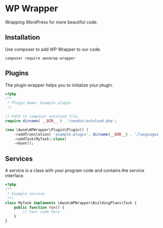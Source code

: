 # WP Wrapper

Wrapping WordPress for more beautiful code.

## Installation

Use composer to add WP Wrapper to our code.
```shell script
composer require awsm/wp-wrapper
```

## Plugins

The plugin wrapper helps you to initialize your plugin.

```php
<?php
/**
 * Plugin Name: Example plugin
 */

// Path to composer autoload file.
require dirname( __DIR__ ) .'/vendor/autoload.php'; 

(new \Awsm\WPWrapper\Plugin\Plugin() )
    ->addTranslation( 'example-plugin', dirname(__DIR__) . '/languages' )
    ->addTask(MyTask::class)
    ->boot();
```

## Services

A service is a class with your program code and contains the service interface.

```php
<?php
/**
 * Example service
 **/
class MyTask implements \Awsm\WPWrapper\BuildingPlans\Task {
    public function run() {
        // Your code here
    }
}
```

##

